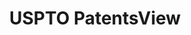 ---
bigquery: https://console.cloud.google.com/bigquery?p=patents-public-data&d=patentsview&page=dataset
citation: Attribution should be given to PatentsView for use, distribution, or derivative
  works.
code: https://github.com/CSSIP-AIR/PatentsView-Code-Snippets/
contributors: USPTO
cost: None
description: 'PatentsView includes US patent data including raw data (summaries, applications,
  pregrant applications), disambugations of inventors and assignees, and inventor
  gender estimates.  Also foreign priority data, # of figures and sheets, and government
  interest statements.'
documentation: https://patentsview.org/query/builder-faqs
last_edit: Mon, 04 Apr 2022 19:02:57 GMT
location: https://patentsview.org/
maintained_by: USPTO
record_creation_timestamp: 12/2/2020 17:20:46
schema_fields: '[''rawassignee_id'', ''status'', ''ipc_version_indicator'', ''rawlocation_id'',
  ''classification_status'', ''rawinventor_id'', ''disamb_assignee_id_20181127'',
  ''dependent'', ''disamb_inventor_id_20171003'', ''relkind'', ''disamb_inventor_id_20201229'',
  ''organization_id'', ''subgroup_id'', ''sequence'', ''level_three'', ''disamb_assignee_id_20191008'',
  ''symbol_position'', ''disamb_inventor_id_20200331'', ''_371_date'', ''lname'',
  ''num_claims'', ''_102_date'', ''number'', ''id'', ''group_id'', ''subsection_id'',
  ''kind'', ''role'', ''lapse_of_patent'', ''state_fips'', ''male'', ''attribution_status'',
  ''series_code'', ''uuid'', ''classification_data_source'', ''subcategory_id'', ''ipc_class'',
  ''longitude'', ''name_first'', ''city'', ''disamb_inventor_id_20170808'', ''disamb_assignee_id_20190820'',
  ''disamb_inventor_id_20200929'', ''category_id'', ''withdrawn'', ''country'', ''latin_name'',
  ''disamb_assignee_id_20200929'', ''citation_id'', ''disamb_inventor_id_20191231'',
  ''organization'', ''section'', ''state'', ''male_flag'', ''application_id'', ''level_one'',
  ''classification_level'', ''disamb_inventor_id_20180528'', ''designation'', ''subclass'',
  ''latitude'', ''num'', ''subgroup'', ''f371_date'', ''disamb_assignee_id_20191231'',
  ''variety'', ''mainclass_id'', ''length'', ''doc_type'', ''num_figures'', ''disamb_assignee_id_20200331'',
  ''date'', ''filename'', ''sector_title'', ''fname'', ''doctype'', ''action_date'',
  ''reldocno'', ''disamb_assignee_id_20190312'', ''classification_value'', ''assignee_id'',
  ''disamb_assignee_id_20200630'', ''applicant_type'', ''county'', ''text'', ''country_transformed'',
  ''deceased'', ''inventor_id'', ''location_id'', ''rule_47'', ''disamb_inventor_id_20181127'',
  ''main_group'', ''county_fips'', ''section_id'', ''type'', ''disamb_inventor_id_20190820'',
  ''exemplary'', ''rel_id'', ''name_last'', ''disamb_inventor_id_20170307'', ''disamb_inventor_id_20171226'',
  ''gi_statement'', ''subclass_id'', ''level_two'', ''lawyer_id'', ''contract_award_number'',
  ''term_extension'', ''title'', ''field_title'', ''disclaimer_date'', ''term_disclaimer'',
  ''category'', ''group'', ''patent_id'', ''publication_number'', ''latlong'', ''field_id'',
  ''disamb_inventor_id_20200630'', ''f102_date'', ''name'', ''abstract'', ''disamb_inventor_id_20191008'',
  ''term_grant'', ''disamb_inventor_id_20190312'', ''num_sheets'']'
shortname: patentsview
tags:
- disambiguation
- United States
- gender
terms_of_use: Creative Commons Attribution 4.0 International License.
timeframe: 1963-1999
title: USPTO PatentsView
uuid: cf1780b1-e265-4e49-8d1d-83b9cfe0fd9a
---